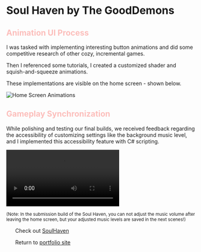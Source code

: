 # Soul Haven by The GoodDemons
<h2> <font color='#FCBEBB'>Animation UI Process</font></h2>

I was tasked with implementing interesting button animations and did some competitive research of other cozy, incremental games.

Then I referenced some tutorials, I created a customized shader and squish-and-squeeze animations. 

These implementations are visible on the home screen - shown below. 

![Home Screen Animations](/assets/visual-media/showcase-home-buttons.gif)

<h2> <font color='#FCBEBB'>Gameplay Synchronization</font></h2>


While polishing and testing our final builds, we received feedback regarding the accessibility of customizing settings like the background music level, and I implemented this accessibility feature with C# scripting.

![Setting Sync](/assets/visual-media/soulhaven-sync.mp4)

<small>(Note: In the submission build of the Soul Haven, you can not adjust the music volume after leaving the home screen, but your adjusted music levels are saved in the next scenes!)</small>

<ul>

Check out [SoulHaven](https://tomchung.itch.io/soulhaven)

<!-- custom back button image? -->
Return to [portfolio site](symsoph.github.io)
</ul>